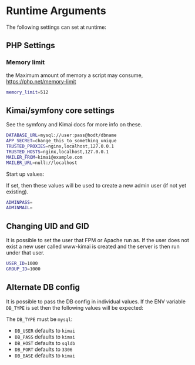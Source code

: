 # Runtime Arguments

The following settings can set at runtime:

## PHP Settings

### Memory limit

the Maximum amount of memory a script may consume, https://php.net/memory-limit

```bash
memory_limit=512
```

## Kimai/symfony core settings

See the symfony and Kimai docs for more info on these.

```bash
DATABASE_URL=mysql://user:pass@hodt/dbname
APP_SECRET=change_this_to_something_unique
TRUSTED_PROXIES=nginx,localhost,127.0.0.1
TRUSTED_HOSTS=nginx,localhost,127.0.0.1
MAILER_FROM=kimai@example.com
MAILER_URL=null://localhost
```

Start up values:

If set, then these values will be used to create a new admin user (if not yet existing).

```bash
ADMINPASS=
ADMINMAIL=
```

## Changing UID and GID

It is possible to set the user that FPM or Apache run as. If the user does not exist a new user called www-kimai is created and the server is then run under that user.

```bash
USER_ID=1000
GROUP_ID=1000
```

## Alternate DB config

It is possible to pass the DB config in individual values.  If the ENV variable ```DB_TYPE``` is set then the following values will be expected:

The ```DB_TYPE``` must be `mysql`:

 * ```DB_USER``` defaults to ```kimai```
 * ```DB_PASS``` defaults to ```kimai```
 * ```DB_HOST``` defaults to ```sqldb```
 * ```DB_PORT``` defaults to ```3306```
 * ```DB_BASE``` defaults to ```kimai```
